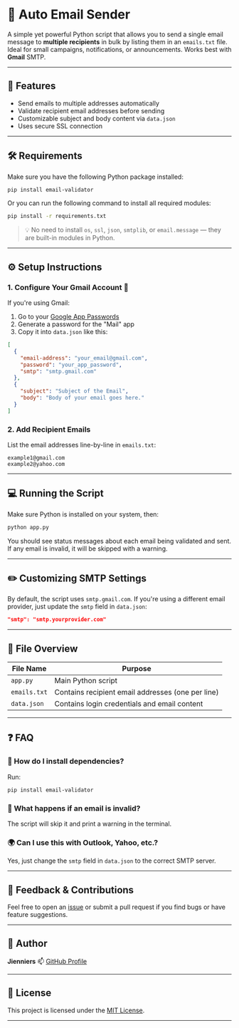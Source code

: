 # 📧 Auto Email Sender

A simple yet powerful Python script that allows you to send a single email message to **multiple recipients** in bulk by listing them in an `emails.txt` file. Ideal for small campaigns, notifications, or announcements. Works best with **Gmail** SMTP.

---

## 🚀 Features

* Send emails to multiple addresses automatically
* Validate recipient email addresses before sending
* Customizable subject and body content via `data.json`
* Uses secure SSL connection

---

## 🛠️ Requirements

Make sure you have the following Python package installed:

```bash
pip install email-validator
```

Or you can run the following command to install all required modules:

```bash
pip install -r requirements.txt
```

> 💡 No need to install `os`, `ssl`, `json`, `smtplib`, or `email.message` — they are built-in modules in Python.

---

## ⚙️ Setup Instructions

### 1. Configure Your Gmail Account 📩

If you're using Gmail:

1. Go to your [Google App Passwords](https://myaccount.google.com/apppasswords)
2. Generate a password for the "Mail" app
3. Copy it into `data.json` like this:

```json
[
  {
    "email-address": "your_email@gmail.com",
    "password": "your_app_password",
    "smtp": "smtp.gmail.com"
  },
  {
    "subject": "Subject of the Email",
    "body": "Body of your email goes here."
  }
]
```

### 2. Add Recipient Emails

List the email addresses line-by-line in `emails.txt`:

```
example1@gmail.com
example2@yahoo.com
```

---

## 💻 Running the Script

Make sure Python is installed on your system, then:

```bash
python app.py
```

You should see status messages about each email being validated and sent. If any email is invalid, it will be skipped with a warning.

---

## ✏️ Customizing SMTP Settings

By default, the script uses `smtp.gmail.com`.
If you're using a different email provider, just update the `smtp` field in `data.json`:

```json
"smtp": "smtp.yourprovider.com"
```

---

## 📁 File Overview

| File Name    | Purpose                                           |
| ------------ | ------------------------------------------------- |
| `app.py`     | Main Python script                                |
| `emails.txt` | Contains recipient email addresses (one per line) |
| `data.json`  | Contains login credentials and email content      |

---

## ❓ FAQ

### 🔧 How do I install dependencies?

Run:

```bash
pip install email-validator
```

### 🚨 What happens if an email is invalid?

The script will skip it and print a warning in the terminal.

### 🌍 Can I use this with Outlook, Yahoo, etc.?

Yes, just change the `smtp` field in `data.json` to the correct SMTP server.

---

## 🙋 Feedback & Contributions

Feel free to open an [issue](https://github.com/Jienniers/AutoEmailSender/issues) or submit a pull request if you find bugs or have feature suggestions.

---

## 👤 Author

**Jienniers**
📫 [GitHub Profile](https://github.com/Jienniers)

---

## 📝 License

This project is licensed under the [MIT License](LICENSE).

---